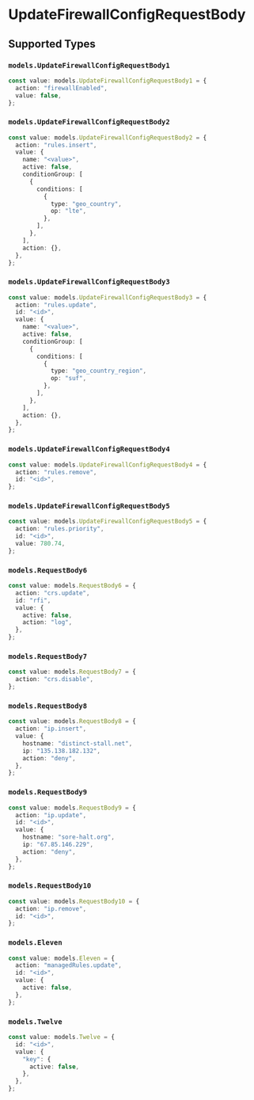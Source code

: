 # UpdateFirewallConfigRequestBody


## Supported Types

### `models.UpdateFirewallConfigRequestBody1`

```typescript
const value: models.UpdateFirewallConfigRequestBody1 = {
  action: "firewallEnabled",
  value: false,
};
```

### `models.UpdateFirewallConfigRequestBody2`

```typescript
const value: models.UpdateFirewallConfigRequestBody2 = {
  action: "rules.insert",
  value: {
    name: "<value>",
    active: false,
    conditionGroup: [
      {
        conditions: [
          {
            type: "geo_country",
            op: "lte",
          },
        ],
      },
    ],
    action: {},
  },
};
```

### `models.UpdateFirewallConfigRequestBody3`

```typescript
const value: models.UpdateFirewallConfigRequestBody3 = {
  action: "rules.update",
  id: "<id>",
  value: {
    name: "<value>",
    active: false,
    conditionGroup: [
      {
        conditions: [
          {
            type: "geo_country_region",
            op: "suf",
          },
        ],
      },
    ],
    action: {},
  },
};
```

### `models.UpdateFirewallConfigRequestBody4`

```typescript
const value: models.UpdateFirewallConfigRequestBody4 = {
  action: "rules.remove",
  id: "<id>",
};
```

### `models.UpdateFirewallConfigRequestBody5`

```typescript
const value: models.UpdateFirewallConfigRequestBody5 = {
  action: "rules.priority",
  id: "<id>",
  value: 780.74,
};
```

### `models.RequestBody6`

```typescript
const value: models.RequestBody6 = {
  action: "crs.update",
  id: "rfi",
  value: {
    active: false,
    action: "log",
  },
};
```

### `models.RequestBody7`

```typescript
const value: models.RequestBody7 = {
  action: "crs.disable",
};
```

### `models.RequestBody8`

```typescript
const value: models.RequestBody8 = {
  action: "ip.insert",
  value: {
    hostname: "distinct-stall.net",
    ip: "135.138.182.132",
    action: "deny",
  },
};
```

### `models.RequestBody9`

```typescript
const value: models.RequestBody9 = {
  action: "ip.update",
  id: "<id>",
  value: {
    hostname: "sore-halt.org",
    ip: "67.85.146.229",
    action: "deny",
  },
};
```

### `models.RequestBody10`

```typescript
const value: models.RequestBody10 = {
  action: "ip.remove",
  id: "<id>",
};
```

### `models.Eleven`

```typescript
const value: models.Eleven = {
  action: "managedRules.update",
  id: "<id>",
  value: {
    active: false,
  },
};
```

### `models.Twelve`

```typescript
const value: models.Twelve = {
  id: "<id>",
  value: {
    "key": {
      active: false,
    },
  },
};
```

